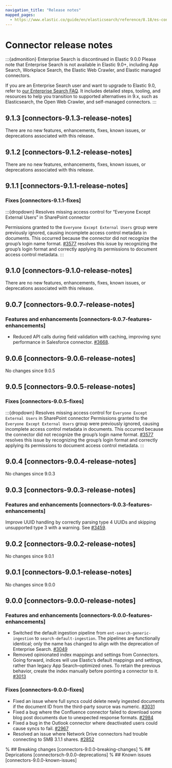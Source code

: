 ```yaml
---
navigation_title: "Release notes"
mapped_pages:
  - https://www.elastic.co/guide/en/elasticsearch/reference/8.18/es-connectors-release-notes.html
---
```


# Connector release notes

:::{admonition} Enterprise Search is discontinued in Elastic 9.0.0
Please note that Enterprise Search is not available in Elastic 9.0+, including App Search, Workplace Search, the Elastic Web Crawler, and Elastic managed connectors.

If you are an Enterprise Search user and want to upgrade to Elastic 9.0, refer to [our Enterprise Search FAQ](https://www.elastic.co/resources/search/enterprise-search-faq#what-features-are-impacted-by-this-announcement).
It includes detailed steps, tooling, and resources to help you transition to supported alternatives in 9.x, such as Elasticsearch, the Open Web Crawler, and self-managed connectors.
:::

## 9.1.3 [connectors-9.1.3-release-notes]
There are no new features, enhancements, fixes, known issues, or deprecations associated with this release.

## 9.1.2 [connectors-9.1.2-release-notes]
There are no new features, enhancements, fixes, known issues, or deprecations associated with this release.

## 9.1.1 [connectors-9.1.1-release-notes]

### Fixes [connectors-9.1.1-fixes]

:::{dropdown} Resolves missing access control for “Everyone Except External Users” in SharePoint connector

Permissions granted to the `Everyone Except External Users` group were previously ignored, causing incomplete access control metadata in documents. This occurred because the connector did not recognize the group’s login name format.
[#3577](https://github.com/elastic/connectors/pull/3577) resolves this issue by recognizing the group’s login format and correctly applying its permissions to document access control metadata.
:::

## 9.1.0 [connectors-9.1.0-release-notes]
There are no new features, enhancements, fixes, known issues, or deprecations associated with this release.

## 9.0.7 [connectors-9.0.7-release-notes]

### Features and enhancements [connectors-9.0.7-features-enhancements]
* Reduced API calls during field validation with caching, improving sync performance in Salesforce connector. [#3668](https://github.com/elastic/connectors/pull/3668).

## 9.0.6 [connectors-9.0.6-release-notes]
No changes since 9.0.5

## 9.0.5 [connectors-9.0.5-release-notes]

### Fixes [connectors-9.0.5-fixes]

:::{dropdown} Resolves missing access control for `Everyone Except External Users` in SharePoint connector
Permissions granted to the `Everyone Except External Users` group were previously ignored, causing incomplete access control metadata in documents. This occurred because the connector did not recognize the group’s login name format. [#3577](https://github.com/elastic/connectors/pull/3577) resolves this issue by recognizing the group’s login format and correctly applying its permissions to document access control metadata.
:::

## 9.0.4 [connectors-9.0.4-release-notes]
No changes since 9.0.3

## 9.0.3 [connectors-9.0.3-release-notes]

### Features and enhancements [connectors-9.0.3-features-enhancements]

Improve UUID handling by correctly parsing type 4 UUIDs and skipping unsupported type 3 with a warning. See [#3459](https://github.com/elastic/connectors/pull/3459).

## 9.0.2 [connectors-9.0.2-release-notes]
No changes since 9.0.1

## 9.0.1 [connectors-9.0.1-release-notes]
No changes since 9.0.0

## 9.0.0 [connectors-9.0.0-release-notes]

### Features and enhancements [connectors-9.0.0-features-enhancements]

* Switched the default ingestion pipeline from `ent-search-generic-ingestion` to `search-default-ingestion`. The pipelines are functionally identical; only the name has changed to align with the deprecation of Enterprise Search. [#3049](https://github.com/elastic/connectors/pull/3049)
* Removed opinionated index mappings and settings from Connectors. Going forward, indices will use Elastic’s default mappings and settings, rather than legacy App Search–optimized ones. To retain the previous behavior, create the index manually before pointing a connector to it. [#3013](https://github.com/elastic/connectors/pull/3013)

### Fixes [connectors-9.0.0-fixes]

* Fixed an issue where full syncs could delete newly ingested documents if the document ID from the third-party source was numeric. [#3031](https://github.com/elastic/connectors/pull/3031)
* Fixed a bug where the Confluence connector failed to download some blog post documents due to unexpected response formats. [#2984](https://github.com/elastic/connectors/pull/2984)
* Fixed a bug in the Outlook connector where deactivated users could cause syncs to fail. [#2967](https://github.com/elastic/connectors/pull/2967)
* Resolved an issue where Network Drive connectors had trouble connecting to SMB 3.1.1 shares. [#2852](https://github.com/elastic/connectors/pull/2852)

% ## Breaking changes [connectors-9.0.0-breaking-changes]
% ## Deprications [connectorsch-9.0.0-deprecations]
% ## Known issues [connectors-9.0.0-known-issues]

